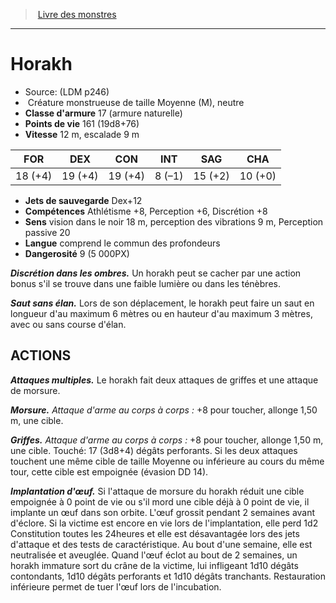 ﻿> [Livre des monstres](tome_of_beasts.md)

---

# Horakh

- Source: (LDM p246)
-  Créature monstrueuse de taille Moyenne (M), neutre
- **Classe d'armure** 17 (armure naturelle)
- **Points de vie** 161 (19d8+76)
- **Vitesse** 12 m, escalade 9 m

|FOR|DEX|CON|INT|SAG|CHA|
|---|---|---|---|---|---|
|18 (+4)|19 (+4)|19 (+4)|8 (–1)|15 (+2)|10 (+0)|

- **Jets de sauvegarde** Dex+12
- **Compétences** Athlétisme +8, Perception +6, Discrétion +8
- **Sens** vision dans le noir 18 m, perception des vibrations 9 m, Perception passive 20
- **Langue** comprend le commun des profondeurs
- **Dangerosité** 9 (5 000PX)

**_Discrétion dans les ombres._** Un horakh peut se cacher par une action bonus s'il se trouve dans une faible lumière ou dans les ténèbres.

**_Saut sans élan._** Lors de son déplacement, le horakh peut faire un saut en longueur d'au maximum 6 mètres ou en hauteur d'au maximum 3 mètres, avec ou sans course d'élan.

## ACTIONS

**_Attaques multiples._** Le horakh fait deux attaques de griffes et une attaque de morsure.

**_Morsure._** _Attaque d'arme au corps à corps :_ +8 pour toucher, allonge 1,50 m, une cible.

**_Griffes._** _Attaque d'arme au corps à corps :_ +8 pour toucher, allonge 1,50 m, une cible. Touché: 17 (3d8+4) dégâts perforants. Si les deux attaques touchent une même cible de taille Moyenne ou inférieure au cours du même tour, cette cible est empoignée (évasion DD 14).

**_Implantation d'œuf._** Si l'attaque de morsure du horakh réduit une cible empoignée à 0 point de vie ou s'il mord une cible déjà à 0 point de vie, il implante un œuf dans son orbite. L'œuf grossit pendant 2 semaines avant d'éclore. Si la victime est encore en vie lors de l'implantation, elle perd 1d2 Constitution toutes les 24heures et elle est désavantagée lors des jets d'attaque et des tests de caractéristique. Au bout d'une semaine, elle est neutralisée et aveuglée. Quand l'œuf éclot au bout de 2 semaines, un horakh immature sort du crâne de la victime, lui infligeant 1d10 dégâts contondants, 1d10 dégâts perforants et 1d10 dégâts tranchants. Restauration inférieure permet de tuer l'œuf lors de l'incubation.

